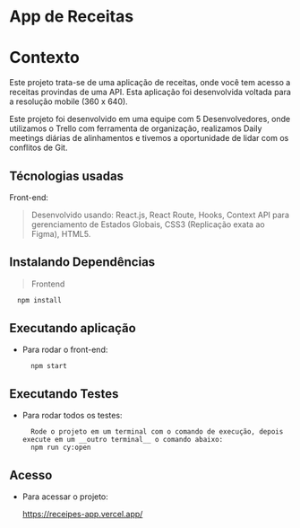 # App de Receitas

# Contexto
Este projeto trata-se de uma aplicação de receitas, onde você tem acesso a receitas provindas de uma API. Esta aplicação foi desenvolvida voltada para a resolução mobile (360 x 640).

Este projeto foi desenvolvido em uma equipe com 5 Desenvolvedores, onde utilizamos o Trello com ferramenta de organização, realizamos Daily meetings diárias de alinhamentos e tivemos a oportunidade de lidar com os conflitos de Git.

## Técnologias usadas

Front-end:
> Desenvolvido usando: React.js, React Route, Hooks, Context API para gerenciamento de Estados Globais, CSS3 (Replicação exata ao Figma), HTML5.


## Instalando Dependências

> Frontend
```bash
  npm install
``` 
## Executando aplicação

* Para rodar o front-end:

  ```
    npm start
  ```

## Executando Testes

* Para rodar todos os testes:

  ```
    Rode o projeto em um terminal com o comando de execução, depois execute em um __outro terminal__ o comando abaixo:
    npm run cy:open
  ```

## Acesso

* Para acessar o projeto:

    https://receipes-app.vercel.app/
